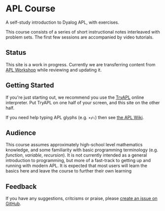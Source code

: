 # APL Course
A self-study introduction to Dyalog APL, with exercises.

This course consists of a series of short instructional notes interleaved with problem sets. The first few sessions are accompanied by video tutorials.

## Status
This site is a work in progress. Currently we are transferring content from [APL Workshop](https://rikedyp.uk/APLWorkshop) while reviewing and updating it.

## Getting Started
If you're just starting out, we recommend you use the [TryAPL](https://tryapl.org) online interpreter. Put TryAPL on one half of your screen, and this site on the other half. 

If you need help typing APL glyphs (e.g. `×⌿⍳`) then see [the APL Wiki](https://aplwiki.com/wiki/Typing_glyphs).

## Audience
This course assumes approximately high-school level mathematics knowledge, and some familiarity with basic programming terminology (e.g. *function*, *variable*, *recursion*). It is not currently intended as a general introduction to programming, but more of a fast-track to getting up and running with modern APL. It is expected that most users will learn the basics here and leave the course to further their own learning 

## Feedback
If you have any suggestions, critcisms or praise, please [create an issue on GitHub]().